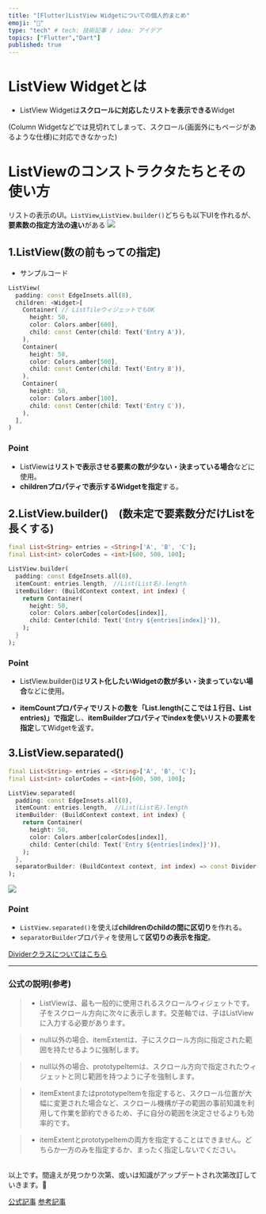 ```yaml
---
title: "[Flutter]ListView Widgetについての個人的まとめ"
emoji: "🙆"
type: "tech" # tech: 技術記事 / idea: アイデア
topics: ["Flutter","Dart"]
published: true
---
```

# ListView Widgetとは
- ListView Widgetは**スクロールに対応したリストを表示できる**Widget

(Column Widgetなどでは見切れてしまって、スクロール(画面外にもページがあるような仕様)に対応できなかった)

# ListViewのコンストラクタたちとその使い方
リストの表示のUI。`ListView`,`ListView.builder()`どちらも以下UIを作れるが、**要素数の指定方法の違い**がある
![](https://flutter.github.io/assets-for-api-docs/assets/widgets/list_view.png)
## 1.ListView(数の前もっての指定)
- サンプルコード
```dart
ListView(
  padding: const EdgeInsets.all(8),
  children: <Widget>[
    Container( // ListTileウィジェットでもOK
      height: 50,
      color: Colors.amber[600],
      child: const Center(child: Text('Entry A')),
    ),
    Container(
      height: 50,
      color: Colors.amber[500],
      child: const Center(child: Text('Entry B')),
    ),
    Container(
      height: 50,
      color: Colors.amber[100],
      child: const Center(child: Text('Entry C')),
    ),
  ],
)
```

### Point
- ListViewは**リストで表示させる要素の数が少ない・決まっている場合**などに使用。
- **childrenプロパティで表示するWidgetを指定**する。

## 2.ListView.builder()　(数未定で要素数分だけListを長くする)
```dart
final List<String> entries = <String>['A', 'B', 'C'];
final List<int> colorCodes = <int>[600, 500, 100];

ListView.builder(
  padding: const EdgeInsets.all(8),
  itemCount: entries.length,　//List(List名).length
  itemBuilder: (BuildContext context, int index) {
    return Container(
      height: 50,
      color: Colors.amber[colorCodes[index]],
      child: Center(child: Text('Entry ${entries[index]}')),
    );
  }
);
```

### Point
- ListView.builder()は**リスト化したいWidgetの数が多い・決まっていない場合**などに使用。

- **itemCountプロパティでリストの数を「List.length(ここでは１行目、List<String> entries)」で指定**し、**itemBuilderプロパティでindexを使いリストの要素を指定**してWidgetを返す。

## 3.ListView.separated()
```dart
final List<String> entries = <String>['A', 'B', 'C'];
final List<int> colorCodes = <int>[600, 500, 100];

ListView.separated(
  padding: const EdgeInsets.all(8),
  itemCount: entries.length,  //List(List名).length
  itemBuilder: (BuildContext context, int index) {
    return Container(
      height: 50,
      color: Colors.amber[colorCodes[index]],
      child: Center(child: Text('Entry ${entries[index]}')),
    );
  },
  separatorBuilder: (BuildContext context, int index) => const Divider(),
);
```
![](https://flutter.github.io/assets-for-api-docs/assets/widgets/list_view_separated.png)

### Point
- `ListView.separated()`を使えば**childrenのchildの間に区切り**を作れる。
- `separatorBuilder`プロパティを使用して**区切りの表示を指定**。

[Dividerクラスについてはこちら](https://api.flutter.dev/flutter/material/Divider-class.html)
<br>
***
### 公式の説明(参考)


>- ListViewは、最も一般的に使用されるスクロールウィジェットです。子をスクロール方向に次々に表示します。交差軸では、子はListViewに入力する必要があります。

>- null以外の場合、itemExtentは、子にスクロール方向に指定された範囲を持たせるように強制します。

>- null以外の場合、prototypeItemは、スクロール方向で指定されたウィジェットと同じ範囲を持つように子を強制します。

>- itemExtentまたはprototypeItemを指定すると、スクロール位置が大幅に変更された場合など、スクロール機構が子の範囲の事前知識を利用して作業を節約できるため、子に自分の範囲を決定させるよりも効率的です。

>- itemExtentとprototypeItemの両方を指定することはできません。どちらか一方のみを指定するか、まったく指定しないでください。

<br>
以上です。間違えが見つかり次第、或いは知識がアップデートされ次第改訂していきます。🙏

[公式記事](https://api.flutter.dev/flutter/widgets/ListView-class.html)
[参考記事](https://flutternyumon.com/how-to-use-listview/#listview%E3%81%AE%E3%82%B3%E3%83%B3%E3%82%B9%E3%83%88%E3%83%A9%E3%82%AF%E3%82%BF)


